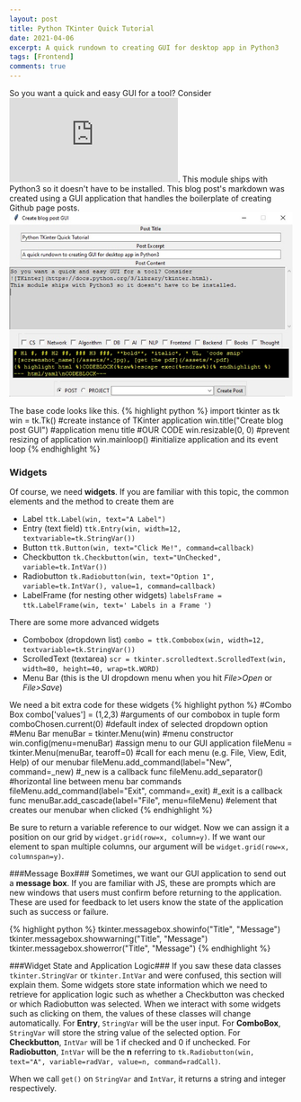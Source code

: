 ```yaml
---
layout: post
title: Python TKinter Quick Tutorial
date: 2021-04-06
excerpt: A quick rundown to creating GUI for desktop app in Python3
tags: [Frontend]
comments: true
---
```

So you want a quick and easy GUI for a tool? Consider ![TKinter](https://docs.python.org/3/library/tkinter.html). 
This module ships with Python3 so it doesn't have to be installed. 
This blog post's markdown was created using a GUI application that handles the boilerplate of creating Github page posts. 
![Create Blog Post GUI](https://raw.githubusercontent.com/kearychang/kearychang.github.io/master/assets/post-project/createPostGUI.jpg)

The base code looks like this.
{% highlight python %}
import tkinter as tk
win = tk.Tk()  #create instance of TKinter application
win.title("Create blog post GUI") #application menu title
#OUR CODE
win.resizable(0, 0) #prevent resizing of application
win.mainloop()  #initialize application and its event loop
{% endhighlight %}

### Widgets ###
Of course, we need **widgets**. If you are familiar with this topic, the common elements and the method to create them are
* Label `ttk.Label(win, text="A Label")`
* Entry (text field) `ttk.Entry(win, width=12, textvariable=tk.StringVar())`
* Button `ttk.Button(win, text="Click Me!", command=callback)`
* Checkbutton `tk.Checkbutton(win, text="UnChecked", variable=tk.IntVar())`
* Radiobutton `tk.Radiobutton(win, text="Option 1", variable=tk.IntVar(), value=1, command=callback)`
* LabelFrame (for nesting other widgets) `labelsFrame = ttk.LabelFrame(win, text=' Labels in a Frame ')`

There are some more advanced widgets
* Combobox (dropdown list) `combo = ttk.Combobox(win, width=12, textvariable=tk.StringVar())`
* ScrolledText (textarea) `scr = tkinter.scrolledtext.ScrolledText(win, width=80, height=40, wrap=tk.WORD)`
* Menu Bar (this is the UI dropdown menu when you hit *File>Open* or *File>Save*)

We need a bit extra code for these widgets
{% highlight python %}
#Combo Box
combo['values'] = (1,2,3) #arguments of our combobox in tuple form
comboChosen.current(0) #default index of selected dropdown option
#Menu Bar
menuBar = tkinter.Menu(win) #menu constructor
win.config(menu=menuBar) #assign menu to our GUI application
fileMenu = tkinter.Menu(menuBar, tearoff=0) #call for each menu (e.g. File, View, Edit, Help) of our menubar
fileMenu.add_command(label="New", command=_new) #_new is a callback func
fileMenu.add_separator() #horizontal line between menu bar commands
fileMenu.add_command(label="Exit", command=_exit) #_exit is a callback func
menuBar.add_cascade(label="File", menu=fileMenu) #element that creates our menubar when clicked
{% endhighlight %}

Be sure to return a variable reference to our widget. 
Now we can assign it a position on our grid by `widget.grid(row=x, column=y)`. 
If we want our element to span multiple columns, our argument will be `widget.grid(row=x, columnspan=y)`.

###Message Box###
Sometimes, we want our GUI application to send out a **message box**. If you are familiar with JS, these are prompts which are new windows that users must confirm before returning to the application. These are used for feedback to let users know the state of the application such as success or failure.

{% highlight python %}
tkinter.messagebox.showinfo("Title", "Message")
tkinter.messagebox.showwarning("Title", "Message")
tkinter.messagebox.showerror("Title", "Message")
{% endhighlight %}

###Widget State and Application Logic###
If you saw these data classes `tkinter.StringVar` or `tkinter.IntVar` and were confused, this section will explain them. 
Some widgets store state information which we need to retrieve for application logic such as whether a Checkbutton was checked or which Radiobutton was selected. 
When we interact with some widgets such as clicking on them, the values of these classes will change automatically. 
For **Entry**, `StringVar` will be the user input.
For **ComboBox**, `StringVar` will store the string value of the selected option.
For **Checkbutton**, `IntVar` will be 1 if checked and 0 if unchecked.
For **Radiobutton**, `IntVar` will be the **n** referring to `tk.Radiobutton(win, text="A", variable=radVar, value=n, command=radCall)`.

When we call `get()` on `StringVar` and `IntVar`, it returns a string and integer respectively. 


